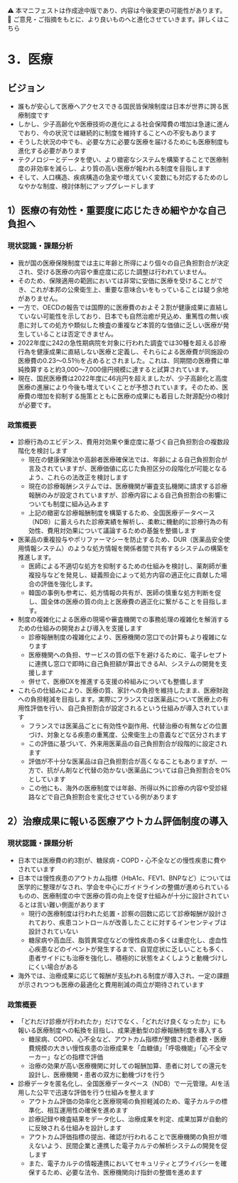 ⚠️ 本マニフェストは作成途中版であり、内容は今後変更の可能性があります。  
💬 ご意見・ご指摘をもとに、より良いものへと進化させていきます。詳しくはこちら

# 3．医療

## ビジョン

- 誰もが安心して医療へアクセスできる国民皆保険制度は日本が世界に誇る医療制度です  
- しかし、少子高齢化や医療技術の進化による社会保障費の増加は急速に進んでおり、今の状況では継続的に制度を維持することへの不安もあります  
- そうした状況の中でも、必要な方に必要な医療を届けるためにも医療制度も進化する必要があります  
- テクノロジーとデータを使い、より緻密なシステムを構築することで医療制度の非効率を減らし、より質の高い医療が報われる制度を目指します  
- そして、人口構造、疾病構造の急変や増えていく変数にも対応するためのしなやかな制度、検討体制にアップグレードします

## 1）医療の有効性・重要度に応じたきめ細やかな自己負担へ

### 現状認識・課題分析

* 我が国の医療保険制度では主に年齢と所得により個々の自己負担割合が決定され、受ける医療の内容や重症度に応じた調整は行われていません。  
* そのため、保険適用の範囲においては非常に安価に医療を受けることができ、これが本邦の公衆衛生上、重要な意味合いをもっていることは疑う余地がありません。  
* 一方で、OECDの報告では国際的に医療費のおよそ２割が健康成果に直結していない可能性を示しており、日本でも自然治癒が見込め、重篤性の無い疾患に対しての処方や類似した検査の重複など本質的な価値に乏しい医療が発生していることは否定できません。  
* 2022年度に242の急性期病院を対象に行われた調査では30種を超える診療行為を健康成果に直結しない医療と定義し、それらによる医療費が同施設の医療費の0.23〜0.51％を占めるとされました。これは、同期間の医療費に単純換算すると約3,000〜7,000億円規模に達すると試算されています。  
* 現在、国民医療費は2022年度に46兆円を超えましたが、少子高齢化と高度医療の進展により今後も増えていくことが予想されています。そのため、医療費の増加を抑制する施策とともに医療の成果にも着目した財源配分の検討が必要です。

### 政策概要

* 診療行為のエビデンス、費用対効果や重症度に基づく自己負担割合の複数段階化を検討します  
  * 現在の健康保険法や高齢者医療確保法では、年齢による自己負担割合が言及されていますが、医療価値に応じた負担区分の段階化が可能となるよう、これらの法改正を検討します  
  * 現在の診療報酬システムでは、医療機関が審査支払機関に請求する診療報酬のみが設定されていますが、診療内容による自己負担割合の影響についても制度に組み込みます  
  * 上記の緻密な診療報酬制度を構築するため、全国医療データベース（NDB）に蓄えられた診療実績を解析し、柔軟に機動的に診療行為の有効性、費用対効果について議論するための基盤を整備します
* 医薬品の重複投与やポリファーマシーを防止するため、DUR（医薬品安全使用情報システム）のような処方情報を関係者間で共有するシステムの構築を推進します。
  * 医師による不適切な処方を抑制するための仕組みを検討し、薬剤師が重複投与などを発見し、疑義照会によって処方内容の適正化に貢献した場合の評価を強化します。
  * 韓国の事例も参考に、処方情報の共有が、医師の慎重な処方判断を促し、国全体の医療の質の向上と医療費の適正化に繋がることを目指します。
* 制度の複雑化による医療の現場や審査機関での事務処理の複雑化を解消するための仕組みの開発および導入を支援します  
  * 診療報酬制度の複雑化により、医療機関の窓口での計算もより複雑になります  
  * 医療機関への負担、サービスの質の低下を避けるために、電子レセプトに連携し窓口で即時に自己負担額が算出できるAI、システムの開発を支援します  
  * 併せて、医療DXを推進する支援の枠組みについても整備します  
* これらの仕組みにより、医療の質、家計への負担を維持したまま、医療財政への負担軽減を目指します。実際にフランスでは医薬品について医療上の有用性評価を行い、自己負担割合が設定されるという仕組みが導入されています
  * フランスでは医薬品ごとに有効性や副作用、代替治療の有無などの位置づけ、対象となる疾患の重篤度、公衆衛生上の意義などで区分されます  
  * この評価に基づいて、外来用医薬品の自己負担割合が段階的に設定されます  
  * 評価が不十分な医薬品は自己負担割合が高くなることもありますが、一方で、抗がん剤など代替の効かない医薬品については自己負担割合を0%としています  
  * この他にも、海外の医療制度では年齢、所得以外に診療の内容や受診経路などで自己負担割合を変化させている例があります

## 

## 2）治療成果に報いる医療アウトカム評価制度の導入

### 現状認識・課題分析

* 日本では医療費の約3割が、糖尿病・COPD・心不全などの慢性疾患に費やされています  
* 日本では慢性疾患のアウトカム指標（HbA1c、FEV1、BNPなど）については医学的に整理がなされ、学会を中心にガイドラインの整備が進められているものの、医療制度の中で医療の質の向上を促す仕組みが十分に設計されているとは言い難い側面があります
  * 現行の医療制度は行われた処置・診察の回数に応じて診療報酬が設計されており、疾患コントロールが改善したことに対するインセンティブは設計されていない  
  * 糖尿病や高血圧、脂質異常症などの慢性疾患の多くは重症化し、虚血性心疾患などのイベントが発生するまで、自覚症状に乏しいことも多く、患者サイドにも治療を強化し、積極的に状態をよくしようと動機づけしにくい場合がある  
* 海外では、治療成果に応じて報酬が支払われる制度が導入され、一定の課題が示されつつも医療の最適化と費用削減の両立が期待されています

### 政策概要

* 「どれだけ診療が行われたか」だけでなく、「どれだけ良くなったか」にも報いる医療制度への転換を目指し、成果連動型の診療報酬制度を導入する  
  * 糖尿病、COPD、心不全など、アウトカム指標が整備され患者数・医療費規模の大きい慢性疾患の治療成果を「血糖値」「呼吸機能」「心不全マーカー」などの指標で評価  
  * 治療の効果が高い医療機関に対しての報酬加算、患者に対しての還元を設計し、医療機関・患者の双方に動機づけを行う  
* 診療データを匿名化し、全国医療データベース（NDB）で一元管理。AIを活用した公平で迅速な評価を行う仕組みを整えます  
  * アウトカム評価の効率化と医療現場の負担軽減のため、電子カルテの標準化、相互運用性の確保を進めます  
  * 診療記録や検査結果をデータ化し、治療成果を判定、成果加算が自動的に反映される仕組みを設計します  
  * アウトカム評価指標の提出、確認が行われることで医療機関の負担が増えないよう、民間企業と連携した電子カルテの解析システムの開発を促します  
  * また、電子カルテの情報連携においてセキュリティとプライバシーを確保するため、必要な法令、医療機関向け指針の整備を進めます